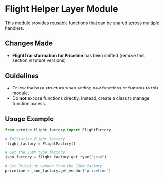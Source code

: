 # Flight Helper Layer Module

This module provides reusable functions that can be shared across multiple handlers.

## Changes Made
- **FlightTransformation for Priceline** has been shifted (remove this section in future versions).

## Guidelines
- Follow the base structure when adding new functions or features to this module.
- Do **not** expose functions directly. Instead, create a class to manage function access.

## Usage Example

```python
from service.flight_factory import FlightFactory

# Initialize flight factory
flight_factory = FlightFactory()

# Get the JSON type factory
json_factory = flight_factory.get_type("json")

# Get Priceline vendor from the JSON factory
priceline = json_factory.get_vendor("priceline")
